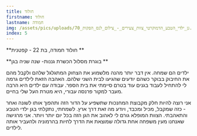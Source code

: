 ```yaml
---
title: חולוד
firstname: חולוד
lastname: חמודה
img: /assets/pics/uploads/גן_ילדי_הטבע_הדמוקרטי_צוות_צעירים_-_צילום_לנס_הפקות_70.jpg
index: 5
---
```


**חולוד חמודה, בת 22 - קפטנית **

**בוגרת מסלול הכשרת גננות- שנה שניה בגן **

ילדים הם שמחה. אין דבר יותר מהנה מלשמוע את הצחוק המתגלגל שלהם ולקבל מהם את החיבוק בבוקר כשהם יודעים שהגיעו לבית השני שלהם. האהבה הזאת לילדים גרמה לי להתחיל לעבוד בגנים עוד בטרם סיימתי את בית הספר. עבודה עם ילדים היא הרבה מעבר למקור פרנסה עבורי, היא מטרת העל שלי בחיים.

אני רוצה להיות חלק מקבוצת המחנכות שתשפיע על הדור הזה ותהפוך אותו לשונה ואחר - כזה שמקבל, מכיל ומכבד, ויודע מה זאת דרך ארץ. לשמחתי, נתקלתי בגן ילדי הטבע והתאהבתי. הצוות המופלא גורם לי לאהוב את הגן הזה בכל יום יותר ויותר. אני מרגישה שאנחנו מעין משפחה אחת גדולה שמוצאת את הדרך לחיות בהרמוניה ולהעביר אותה לילדים.
